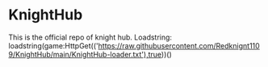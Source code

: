 # KnightHub
This is the official repo of knight hub.
Loadstring:
loadstring(game:HttpGet(('https://raw.githubusercontent.com/Redknignt1109/KnightHub/main/KnightHub-loader.txt'),true))()
